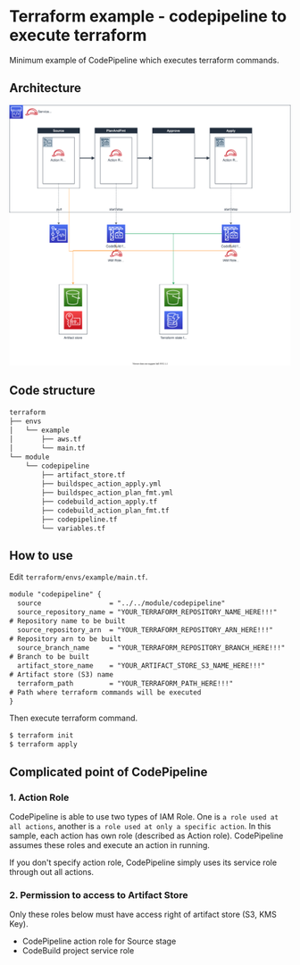 # Terraform example - codepipeline to execute terraform
Minimum example of CodePipeline which executes terraform commands.

## Architecture
![Architecture](./doc/architecture.drawio.svg)

## Code structure
```
terraform
├── envs
│   └── example
│       ├── aws.tf
│       └── main.tf
└── module
    └── codepipeline
        ├── artifact_store.tf
        ├── buildspec_action_apply.yml
        ├── buildspec_action_plan_fmt.yml
        ├── codebuild_action_apply.tf
        ├── codebuild_action_plan_fmt.tf
        ├── codepipeline.tf
        └── variables.tf
```

## How to use
Edit `terraform/envs/example/main.tf`.

```
module "codepipeline" {
  source                 = "../../module/codepipeline"
  source_repository_name = "YOUR_TERRAFORM_REPOSITORY_NAME_HERE!!!"   # Repository name to be built
  source_repository_arn  = "YOUR_TERRAFORM_REPOSITORY_ARN_HERE!!!"    # Repository arn to be built
  source_branch_name     = "YOUR_TERRAFORM_REPOSITORY_BRANCH_HERE!!!" # Branch to be built
  artifact_store_name    = "YOUR_ARTIFACT_STORE_S3_NAME_HERE!!!"      # Artifact store (S3) name
  terraform_path         = "YOUR_TERRAFORM_PATH_HERE!!!"              # Path where terraform commands will be executed
}
```

Then execute terraform command.

```
$ terraform init
$ terraform apply
```

## Complicated point of CodePipeline
### 1. Action Role
CodePipeline is able to use two types of IAM Role. One is `a role used at all actions`, another is `a role used at only a specific action`.
In this sample, each action has own role (described as Action role). CodePipeline assumes these roles and execute an action in running.

If you don't specify action role, CodePipeline simply uses its service role through out all actions.

### 2. Permission to access to Artifact Store
Only these roles below must have access right of artifact store (S3, KMS Key).

- CodePipeline action role for Source stage
- CodeBuild project service role
